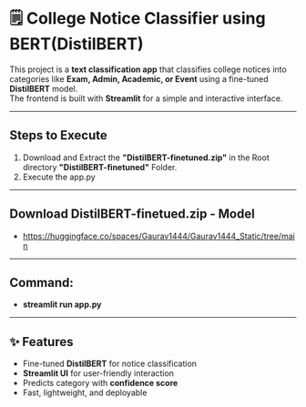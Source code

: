 # 🗒️ College Notice Classifier using BERT(DistilBERT)

This project is a **text classification app** that classifies college notices into categories like **Exam, Admin, Academic, or Event** using a fine-tuned **DistilBERT** model.  
The frontend is built with **Streamlit** for a simple and interactive interface. 

---
## Steps to Execute
1. Download and Extract the **"DistilBERT-finetuned.zip"** in the Root directory **"DistilBERT-finetuned"** Folder. 
2. Execute the app.py 
---
## Download DistilBERT-finetued.zip - Model
- https://huggingface.co/spaces/Gaurav1444/Gaurav1444_Static/tree/main
---
## Command:
- **streamlit run app.py**
---
## ✨ Features
- Fine-tuned **DistilBERT** for notice classification  
- **Streamlit UI** for user-friendly interaction  
- Predicts category with **confidence score**  
- Fast, lightweight, and deployable  
